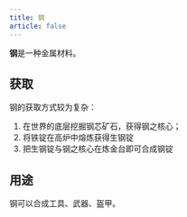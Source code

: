 ```yaml
---
title: 钢
article: false
---
```

**钢**是一种金属材料。

## 获取
钢的获取方式较为复杂：

1. 在世界的底层挖掘钢芯矿石，获得钢之核心；
2. 将铁锭在高炉中熔炼获得生钢锭
3. 把生钢锭与钢之核心在炼金台即可合成钢锭

## 用途
钢可以合成工具、武器、盔甲。
